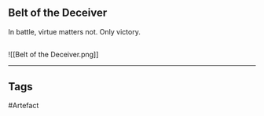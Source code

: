 ## Belt of the Deceiver
In battle, virtue matters not.
Only victory.
## 
![[Belt of the Deceiver.png]]

---
## Tags
#Artefact